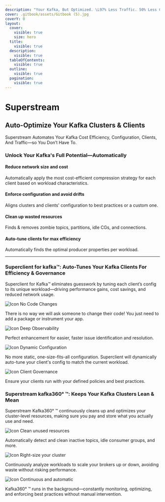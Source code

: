 ```yaml
---
description: "Your Kafka, But Optimized. \L97% Less Traffic. 50% Less Cost."
cover: .gitbook/assets/Gitbook (5).jpg
coverY: 0
layout:
  cover:
    visible: true
    size: hero
  title:
    visible: true
  description:
    visible: true
  tableOfContents:
    visible: true
  outline:
    visible: true
  pagination:
    visible: true
---
```


# Superstream

## Auto-Optimize Your Kafka Clusters & Clients

Superstream Automates Your Kafka Cost Efficiency, Configuration, Clients, And Traffic—so You Don’t Have To.

### Unlock Your Kafka's Full Potential—Automatically

#### Reduce network size and cost

Automatically apply the most cost-efficient compression strategy for each client based on workload characteristics.

#### Enforce configuration and avoid drifts

Aligns clusters and clients' configuration to best practices or a custom one.

#### Clean up wasted resources

Finds & removes zombie topics, partitions, idle CGs, and connections.

#### Auto-tune clients for max efficiency

Automatically finds the optimal producer properties per workload.

***

### Superclient for kafka™: Auto-Tunes Your Kafka Clients For Efficiency & Governance

Superclient for Kafka™ eliminates guesswork by tuning each client’s config to its unique workload—driving performance gains, cost savings, and reduced network usage.

![Icon](https://cdn.prod.website-files.com/6834bf545aa0a8461c3bc7e7/6834bf545aa0a8461c3bcad0_Vector%20\(52\).svg) No Code Changes

There is no way we will ask someone to change their code! You just need to add a package or instrument your app.

![Icon](https://cdn.prod.website-files.com/6834bf545aa0a8461c3bc7e7/6834bf545aa0a8461c3bcad0_Vector%20\(52\).svg) Deep Observability

Perfect enhancement for easier, faster issue identification and resolution.

![Icon](https://cdn.prod.website-files.com/6834bf545aa0a8461c3bc7e7/6834bf545aa0a8461c3bcad0_Vector%20\(52\).svg) Dynamic Configuration

No more static, one-size-fits-all configuration. Superclient will dynamically auto-tune your client's config to match the current workload.

![Icon](https://cdn.prod.website-files.com/6834bf545aa0a8461c3bc7e7/6834bf545aa0a8461c3bcad0_Vector%20\(52\).svg) Client Governance

Ensure your clients run with your defined policies and best practices.

### Superstream kafka360° ™: Keeps Your Kafka Clusters Lean & Mean

Superstream Kafka360° ™ continuously cleans up and optimizes your cluster-level resources, making sure you pay and store what you actually use and need.

![Icon](https://cdn.prod.website-files.com/6834bf545aa0a8461c3bc7e7/6834bf545aa0a8461c3bcad0_Vector%20\(52\).svg) Clean unused resources

Automatically detect and clean inactive topics, idle consumer groups, and more.

![Icon](https://cdn.prod.website-files.com/6834bf545aa0a8461c3bc7e7/6834bf545aa0a8461c3bcad0_Vector%20\(52\).svg) Right-size your cluster

Continuously analyze workloads to scale your brokers up or down, avoiding waste without risking performance.

![Icon](https://cdn.prod.website-files.com/6834bf545aa0a8461c3bc7e7/6834bf545aa0a8461c3bcad0_Vector%20\(52\).svg) Continuous and automatic

Kafka360° ™ runs in the background—constantly monitoring, optimizing, and enforcing best practices without manual intervention.
